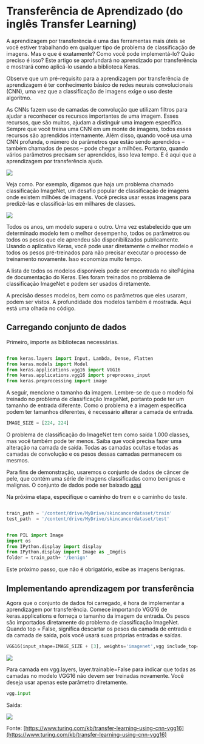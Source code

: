 # Transferência de Aprendizado (do inglês Transfer Learning)

A aprendizagem por transferência é uma das ferramentas mais úteis se você estiver trabalhando em qualquer tipo de problema de classificação de imagens. Mas o que é exatamente? Como você pode implementá-lo? Quão preciso é isso? Este artigo se aprofundará no aprendizado por transferência e mostrará como aplicá-lo usando a biblioteca Keras.

Observe que um pré-requisito para a aprendizagem por transferência de aprendizagem é ter conhecimento básico de redes neurais convolucionais (CNN), uma vez que a classificação de imagens exige o uso deste algoritmo.

As CNNs fazem uso de camadas de convolução que utilizam filtros para ajudar a reconhecer os recursos importantes de uma imagem. Esses recursos, que são muitos, ajudam a distinguir uma imagem específica. Sempre que você treina uma CNN em um monte de imagens, todos esses recursos são aprendidos internamente. Além disso, quando você usa uma CNN profunda, o número de parâmetros que estão sendo aprendidos – também chamados de pesos – pode chegar a milhões. Portanto, quando vários parâmetros precisam ser aprendidos, isso leva tempo. E é aqui que a aprendizagem por transferência ajuda.

![](fotos/imagem01.avif)

Veja como.
Por exemplo, digamos que haja um problema chamado classificação ImageNet, um desafio popular de classificação de imagens onde existem milhões de imagens. Você precisa usar essas imagens para predizê-las e classificá-las em milhares de classes.

![](fotos/imagem02.avif)

Todos os anos, um modelo supera o outro. Uma vez estabelecido que um determinado modelo tem o melhor desempenho, todos os parâmetros ou todos os pesos que ele aprendeu são disponibilizados publicamente. Usando o aplicativo Keras, você pode usar diretamente o melhor modelo e todos os pesos pré-treinados para não precisar executar o processo de treinamento novamente. Isso economiza muito tempo.

A lista de todos os modelos disponíveis pode ser encontrada no sitePágina de documentação do Keras. Eles foram treinados no problema de classificação ImageNet e podem ser usados ​​diretamente.

A precisão desses modelos, bem como os parâmetros que eles usaram, podem ser vistos. A profundidade dos modelos também é mostrada.
Aqui está uma olhada no código.

## Carregando conjunto de dados

Primeiro, importe as bibliotecas necessárias.

```python

from keras.layers import Input, Lambda, Dense, Flatten
from keras.models import Model
from keras.applications.vgg16 import VGG16
from keras.applications.vgg16 import preprocess_input
from keras.preprocessing import image

```

A seguir, mencione o tamanho da imagem. Lembre-se de que o modelo foi treinado no problema de classificação ImageNet, portanto pode ter um tamanho de entrada diferente. Como o problema e a imagem específica podem ter tamanhos diferentes, é necessário alterar a camada de entrada.

```python
IMAGE_SIZE = [224, 224]
```

O problema de classificação do ImageNet tem como saída 1.000 classes, mas você também pode ter menos. Saiba que você precisa fazer uma alteração na camada de saída. Todas as camadas ocultas e todas as camadas de convolução e os pesos dessas camadas permanecem os mesmos.

Para fins de demonstração, usaremos o conjunto de dados de câncer de pele, que contém uma série de imagens classificadas como benignas e malignas. O conjunto de dados pode ser baixado [aqui](https://www.kaggle.com/fanconic/skin-cancer-malignant-vs-benign)

Na próxima etapa, especifique o caminho do trem e o caminho do teste.

```python

train_path = '/content/drive/MyDrive/skincancerdataset/train'
test_path  = '/content/drive/MyDrive/skincancerdataset/test'

```

```python

from PIL import Image
import os
from IPython.display import display
from IPython.display import Image as _Imgdis
folder = train_path+ '/benign'

```

Este próximo passo, que não é obrigatório, exibe as imagens benignas.

## Implementando aprendizagem por transferência

Agora que o conjunto de dados foi carregado, é hora de implementar a aprendizagem por transferência.
Comece importando VGG16 de keras.applications e forneça o tamanho da imagem de entrada. Os pesos são importados diretamente do problema de classificação ImageNet. Quando top = False, significa descartar os pesos da camada de entrada e da camada de saída, pois você usará suas próprias entradas e saídas.

```python
VGG16(input_shape=IMAGE_SIZE + [3], weights='imagenet',vgg include_top=False)
```

![](fotos/saida01.avif)

Para camada em vgg.layers, layer.trainable=False para indicar que todas as camadas no modelo VGG16 não devem ser treinadas novamente. Você deseja usar apenas este parâmetro diretamente.

```python
vgg.input
```

Saída:

![](fotos/saida02.avif)













Fonte: [https://www.turing.com/kb/transfer-learning-using-cnn-vgg16](https://www.turing.com/kb/transfer-learning-using-cnn-vgg16)

